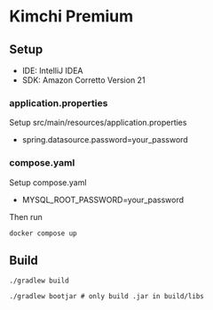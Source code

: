 # Kimchi Premium

## Setup

- IDE: IntelliJ IDEA
- SDK: Amazon Corretto Version 21

### application.properties

Setup src/main/resources/application.properties

- spring.datasource.password=your_password

### compose.yaml

Setup compose.yaml

- MYSQL_ROOT_PASSWORD=your_password

Then run

```shell
docker compose up
```

## Build

```shell
./gradlew build
```

```shell
./gradlew bootjar # only build .jar in build/libs
```

